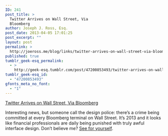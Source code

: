 ```yaml
---
ID: 241
post_title: >
  Twitter Arrives on Wall Street, Via
  Bloomberg
author: Joseph J. Ross, Esq.
post_date: 2013-04-05 17:01:25
post_excerpt: ""
layout: post
permalink: >
  http://joeross.me/blog/links/twitter-arrives-on-wall-street-via-bloomberg/
published: true
tumblr_geek-esq_permalink:
  - >
    http://geek-esq.tumblr.com/post/47200853493/twitter-arrives-on-wall-street-via-bloomberg
tumblr_geek-esq_id:
  - "47200853493"
gfonts_meta_no_font:
  - "1"
---
```

<a href='http://dealbook.nytimes.com/2013/04/04/twitter-arrives-on-wall-street-via-bloomberg/'>Twitter Arrives on Wall Street, Via Bloomberg</a><div class="link_description"><p>Interesting news, but someone call the design police: there&#8217;s a crime being committed at every Bloomberg terminal on Wall Street. It&#8217;s 2013 and it looks like financial professionals are daily being punished with truly awful interface design. Don&#8217;t believe me? <a href="http://www.youtube.com/watch?v=P5RiGpqzZ2g" target="_blank">See for yourself</a>.</p></div>
